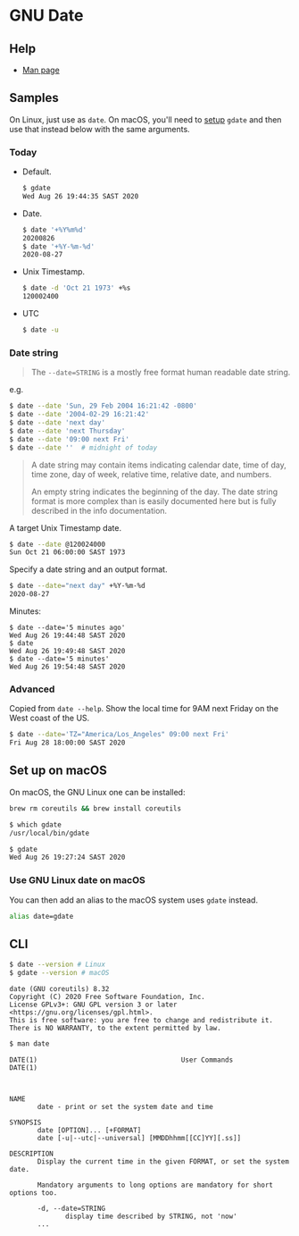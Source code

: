 # GNU Date

## Help

- [Man page](https://linux.die.net/man/1/date)

## Samples

On Linux, just use as `date`. On macOS, you'll need to [setup](#setup-on-macos) `gdate` and then use that instead below with the same arguments.

### Today

- Default.
    ```sh
    $ gdate
    Wed Aug 26 19:44:35 SAST 2020
    ```
- Date.
    ```sh
    $ date '+%Y%m%d'
    20200826
    $ date '+%Y-%m-%d'
    2020-08-27
    ```
- Unix Timestamp.
    ```sh
    $ date -d 'Oct 21 1973' +%s
    120002400
    ```
- UTC
    ```sh
    $ date -u
    ```

### Date string

> The `--date=STRING` is a mostly free format human readable date string.

e.g.

```sh
$ date --date 'Sun, 29 Feb 2004 16:21:42 -0800'
$ date --date '2004-02-29 16:21:42'
$ date --date 'next day'
$ date --date 'next Thursday'
$ date --date '09:00 next Fri'
$ date --date ''  # midnight of today
```

> A date string may contain items indicating calendar date, time of day, time zone, day of week, relative time, relative date, and numbers.
>
> An empty string indicates the beginning of the day. The date string format is more complex than is easily documented here but is fully described in the info documentation.

A target Unix Timestamp date.

```sh
$ date --date @120024000
Sun Oct 21 06:00:00 SAST 1973
```

Specify a date string and an output format.

```sh
$ date --date="next day" +%Y-%m-%d
2020-08-27
```

Minutes:

```console
$ date --date='5 minutes ago'
Wed Aug 26 19:44:48 SAST 2020
$ date
Wed Aug 26 19:49:48 SAST 2020
$ date --date='5 minutes'
Wed Aug 26 19:54:48 SAST 2020
```

### Advanced

Copied from `date --help`. Show the local time for 9AM next Friday on the West coast of the US.

```sh
$ date --date='TZ="America/Los_Angeles" 09:00 next Fri'
Fri Aug 28 18:00:00 SAST 2020
```


## Set up on macOS

On macOS, the GNU Linux one can be installed:

```sh
brew rm coreutils && brew install coreutils
```

```sh
$ which gdate
/usr/local/bin/gdate
```

```sh
$ gdate
Wed Aug 26 19:27:24 SAST 2020
```

### Use GNU Linux date on macOS

You can then add an alias to the macOS system uses `gdate` instead.

```sh
alias date=gdate
```

## CLI

```sh
$ date --version # Linux
$ gdate --version # macOS
```
```
date (GNU coreutils) 8.32
Copyright (C) 2020 Free Software Foundation, Inc.
License GPLv3+: GNU GPL version 3 or later <https://gnu.org/licenses/gpl.html>.
This is free software: you are free to change and redistribute it.
There is NO WARRANTY, to the extent permitted by law.
```

```sh
$ man date
```
```
DATE(1)                                    User Commands                                    DATE(1)



NAME
       date - print or set the system date and time

SYNOPSIS
       date [OPTION]... [+FORMAT]
       date [-u|--utc|--universal] [MMDDhhmm[[CC]YY][.ss]]

DESCRIPTION
       Display the current time in the given FORMAT, or set the system date.

       Mandatory arguments to long options are mandatory for short options too.

       -d, --date=STRING
              display time described by STRING, not 'now'
       ...
```
